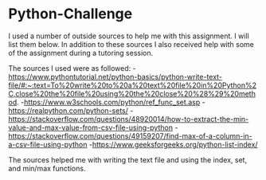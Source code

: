 # Python-Challenge

I used a number of outside sources to help me with this assignment. I will list them below. In addition to these sources I also received help with some of the assignment during a tutoring session.

The sources I used were as followed:
    -https://www.pythontutorial.net/python-basics/python-write-text-file/#:~:text=To%20write%20to%20a%20text%20file%20in%20Python%2C,close%20the%20file%20using%20the%20close%20%28%29%20method.
    -https://www.w3schools.com/python/ref_func_set.asp
    -https://realpython.com/python-sets/
    -https://stackoverflow.com/questions/48920014/how-to-extract-the-min-value-and-max-value-from-csv-file-using-python
    -https://stackoverflow.com/questions/49159207/find-max-of-a-column-in-a-csv-file-using-python
    -https://www.geeksforgeeks.org/python-list-index/
  
 The sources helped me with writing the text file and using the index, set, and min/max functions. 
